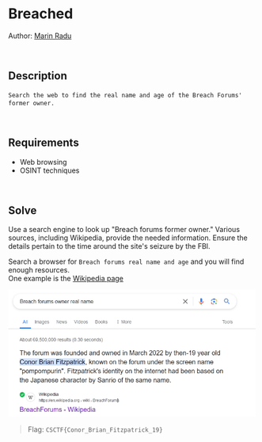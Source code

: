 # Breached
Author: [Marin Radu](https://github.com/ChronosPK)

<br>

## Description
```
Search the web to find the real name and age of the Breach Forums' former owner.
```

<br>

## Requirements
- Web browsing
- OSINT techniques

<br>

## Solve
Use a search engine to look up "Breach forums former owner." 
Various sources, including Wikipedia, provide the needed information. 
Ensure the details pertain to the time around the site's seizure by the FBI.

Search a browser for `Breach forums real name and age` and you will find enough resources. <br>
One example is the [Wikipedia page](https://en.wikipedia.org/wiki/BreachForums)

<img src="./solve/answer.png" width="500">

<br>

> Flag: `CSCTF{Conor_Brian_Fitzpatrick_19}`
